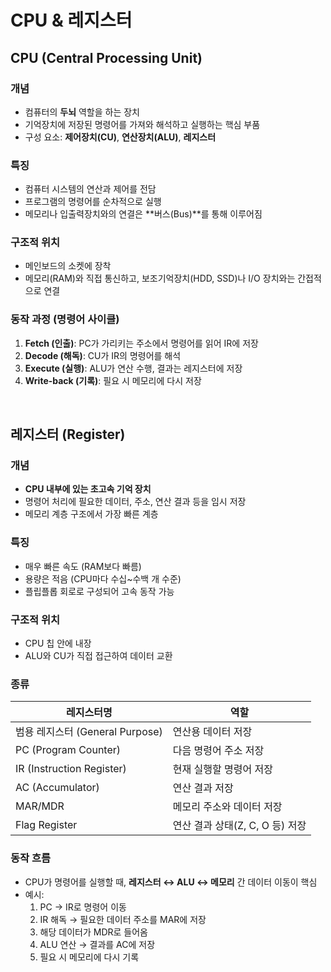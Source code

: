 # CPU & 레지스터

## CPU (Central Processing Unit)

### 개념
- 컴퓨터의 **두뇌** 역할을 하는 장치  
- 기억장치에 저장된 명령어를 가져와 해석하고 실행하는 핵심 부품  
- 구성 요소: **제어장치(CU)**, **연산장치(ALU)**, **레지스터** 

### 특징
- 컴퓨터 시스템의 연산과 제어를 전담  
- 프로그램의 명령어를 순차적으로 실행  
- 메모리나 입출력장치와의 연결은 **버스(Bus)**를 통해 이루어짐  

### 구조적 위치
- 메인보드의 소켓에 장착  
- 메모리(RAM)와 직접 통신하고, 보조기억장치(HDD, SSD)나 I/O 장치와는 간접적으로 연결

### 동작 과정 (명령어 사이클)
1. **Fetch (인출)**: PC가 가리키는 주소에서 명령어를 읽어 IR에 저장  
2. **Decode (해독)**: CU가 IR의 명령어를 해석  
3. **Execute (실행)**: ALU가 연산 수행, 결과는 레지스터에 저장  
4. **Write-back (기록)**: 필요 시 메모리에 다시 저장  

<br>

## 레지스터 (Register)

### 개념
- **CPU 내부에 있는 초고속 기억 장치**  
- 명령어 처리에 필요한 데이터, 주소, 연산 결과 등을 임시 저장  
- 메모리 계층 구조에서 가장 빠른 계층  

### 특징
- 매우 빠른 속도 (RAM보다 빠름)  
- 용량은 적음 (CPU마다 수십~수백 개 수준)  
- 플립플롭 회로로 구성되어 고속 동작 가능  

### 구조적 위치
- CPU 칩 안에 내장  
- ALU와 CU가 직접 접근하여 데이터 교환  

### 종류

| 레지스터명 | 역할 |
|------------|------|
| 범용 레지스터 (General Purpose) | 연산용 데이터 저장 |
| PC (Program Counter) | 다음 명령어 주소 저장 |
| IR (Instruction Register) | 현재 실행할 명령어 저장 |
| AC (Accumulator) | 연산 결과 저장 |
| MAR/MDR | 메모리 주소와 데이터 저장 |
| Flag Register | 연산 결과 상태(Z, C, O 등) 저장 |

### 동작 흐름
- CPU가 명령어를 실행할 때, **레지스터 ↔ ALU ↔ 메모리** 간 데이터 이동이 핵심
- 예시:
  1. PC → IR로 명령어 이동  
  2. IR 해독 → 필요한 데이터 주소를 MAR에 저장  
  3. 해당 데이터가 MDR로 들어옴  
  4. ALU 연산 → 결과를 AC에 저장  
  5. 필요 시 메모리에 다시 기록
